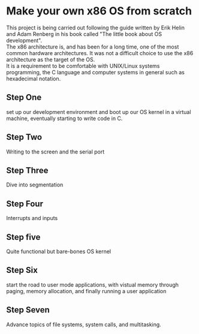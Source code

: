 # Make your own x86 OS from scratch
This project is being carried out following the guide written by Erik Helin and Adam Renberg in his book called "The little book about OS development".   
The x86 architecture is, and has been for a long time, one of the most common hardware architectures. It was not a difficult choice to use the x86 architecture as the target of the OS.   
It is a requirement to be comfortable with UNIX/Linux systems programming, the C language and computer systems in general such as hexadecimal notation.

   
## Step One
set up our development environment and boot up our OS kernel in a virtual machine, eventually starting to write code in C.

## Step Two
Writing to the screen and the serial port

## Step Three
Dive into segmentation

## Step Four
Interrupts and inputs

## Step five
Quite functional but bare-bones OS kernel

## Step Six
start the road to user mode applications, with vistual memory through paging, memory allocation, and finally running a user application

## Step Seven
Advance topics of file systems, system calls, and multitasking.
